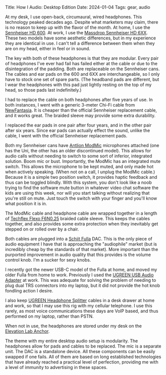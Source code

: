 Title: How I Audio: Desktop Edition
Date: 2024-01-04
Tags: gear, audio

At my desk, I use open-back, circumaural, wired headphones. This technology peaked decades ago. Despite what marketers may claim, there is no reason to keep up with the flavor of the month. At home, I use the [Sennheiser HD 600](https://www.sennheiser-hearing.com/en-US/p/hd-600/). At work, I use the [Massdrop Sennheiser HD 6XX](https://drop.com/buy/massdrop-sennheiser-hd6xx). These two models have some aesthetic differences, but in my experience they are identical in use. I can't tell a difference between them when they are on my head, either in feel or in sound.

The key with both of these headphones is that they are modular. Every pair of headphones I've ever had fail has failed either at the cable or due to the disintegration of the padding. Both are replaceable on the Sennheiser cans. The cables and ear pads on the 600 and 6XX are interchangeable, so I only have to stock one set of spare parts. (The headband pads are different, but I wear the headphones with this pad just lightly resting on the top of my head, so those pads last indefinitely.)

I had to replace the cable on both headphones after five years of use. In both instances, I went with a generic 3-meter Chi-Fi cable from [NewFantasia](https://www.amazon.com/NewFantasia-Replacement-Sennheiser-Headphones-1-2meters/dp/B00X31SNHA). It is cheaper than the official Sennheiser replacement cable, and it works great. The braided sleeve may provide some extra durability.

I replaced the ear pads in one pair after four years, and in the other pair after six years. Since ear pads can actually effect the sound, unlike the cable, I went with the official Sennheiser replacement pads.

Both my Sennheiser cans have [Antlion ModMic](https://antlionaudio.com/collections/microphones/products/modmic-uni) microphones attached (one has the Uni, the other has an older discontinued model). This allows for audio calls without needing to switch to some sort of inferior, integrated solution. Boom mic or bust. Importantly, the ModMic has an integrated mute switch. This allows the microphone to be kept muted, and only made hot when actively speaking. (When not on a call, I unplug the ModMic cable.) Because it is a simple two position switch, it provides haptic feedback and thus can be toggled blindly. With this system, you don't look like a noob trying to find the software mute button in whatever video chat software the kids are using this week, nor will you start talking without realizing that you're still on mute. Just touch the switch with your finger and you'll know what position it is in.

The ModMic cable and headphone cable are wrapped together in a length of [Techflex Flexo F6N0.25](https://www.techflex.com/general-purpose/flexo-f6?product_selected=F6N0.25BK&set_unit=metric) braided cable sleeve. This keeps the cables together, and also provides some extra protection when they inevitably get stepped on or rolled over by a chair.

Both cables are plugged into a [Schiit Fulla](https://www.schiit.com/products/fulla-2) DAC. This is the only piece of audio equipment I have that is approaching the "audiophile" market (but is incredibly cheap by the standards of that market). More important than the purported improvement in audio quality that this provides is the volume control knob. I'm a sucker for sexy knobs.

I recently got the newer USB-C model of the Fulla at home, and moved my older Fulla from home to work. Previously I used the [UGREEN USB Audio Adapter](https://www.amazon.com/UGREEN-External-Headphone-Microphone-Desktops/dp/B01N905VOY/) at work. This was adequate for solving the problem of needing to plug dual TRS connectors into my laptop, but it did not provide the hot knob fondling action I desire.

I also keep [UGREEN Headphone Splitter](https://www.amazon.com/UGREEN-Splitter-Extension-Earphone-Compatible/dp/B00LM0ZGK6) cables in a desk drawer at home and work, so that I may use this rig with my cellular telephone. I use this rarely, as most voice communications these days are VoIP based, and thus performed on my laptop, rather than PSTN.

When not in use, the headphones are stored under my desk on the [Elevation Lab Anchor](https://www.elevationlab.com/products/anchor-for-headphones).

The theme with my entire desktop audio setup is modularity. The headphones allow for pads and cables to be replaced. The mic is a separate unit. The DAC is a standalone device. All these components can be easily swapped if one fails. All of them are based on long established technologies that have already reached a practical level of perfection, providing me with a level of immunity to advertising in these spaces.
